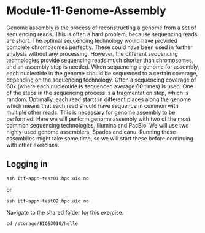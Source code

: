 # Module-11-Genome-Assembly

Genome assembly is the process of reconstructing a genome from a set of sequencing reads. This is often a hard problem, because sequencing reads are short. The optimal sequencing technology would have provided complete chromosomes perfectly. These could have been used in further analysis without any processing. However, the different sequencing technologies provide sequencing reads much shorter than chromosomes, and an assembly step is needed. When sequencing a genome for assembly, each nucleotide in the genome should be sequenced to a certain coverage, depending on the sequencing technology. Often a sequencing coverage of 60x (where each nucleotide is sequenced average 60 times) is used. One of the steps in the sequencing process is a fragmentation step, which is random. Optimally, each read starts in different places along the genome which means that each read should have sequence in common with multiple other reads. This is necessary for genome assembly to be performed. Here we will perform genome assembly with two of the most common sequencing technologies, Illumina and PacBio. We will use two highly-used genome assemblers, Spades and canu. Running these assemblies might take some time, so we will start these before continuing with other exercises. 

## Logging in

`ssh itf-appn-test01.hpc.uio.no `

or

`ssh itf-appn-test02.hpc.uio.no `

Navigate to the shared folder for this exercise: 

`cd /storage/BIOS3010/helle `




